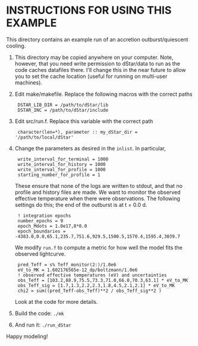 INSTRUCTIONS FOR USING THIS EXAMPLE
===================================

This directory contains an example run of an accretion outburst/quiescent cooling. 

1. This directory may be copied anywhere on your computer. Note, however, that you need write permission to dStar/data to run as the code caches datafiles there.  I'll change this in the near future to allow you to set the cache location (useful for running on multi-user machines).

2. Edit make/makefile.  Replace the following macros with the correct paths

        DSTAR_LIB_DIR = /path/to/dStar/lib
        DSTAR_INC = /path/to/dStar/include

3. Edit src/run.f.  Replace this variable with the correct path

        character(len=*), parameter :: my_dStar_dir = '/path/to/local/dStar'

4. Change the parameters as desired in the `inlist`.  In particular,
    
        write_interval_for_terminal = 1000
        write_interval_for_history = 1000
        write_interval_for_profile = 1000
        starting_number_for_profile = 1

    These ensure that none of the logs are written to stdout, and that no profile and history files are made.  We want to monitor the observed effective temperature when there were observations.  The following settings do this; the end of the outburst is at t = 0.0 d.
    
        ! integration epochs
        number_epochs = 9
        epoch_Mdots = 1.0e17,8*0.0
        epoch_boundaries = -4383.0,0.0,65.1,235.7,751.6,929.5,1500.5,1570.4,1595.4,3039.7
        
    We modify `run.f` to compute a metric for how well the model fits the observed lightcurve.
    
        pred_Teff = s% Teff_monitor(2:)/1.0e6
        eV_to_MK = 1.602176565e-12_dp/boltzmann/1.0e6
        ! observed effective temperatures (eV) and uncertainties
        obs_Teff = [103.2,88.9,75.5,73.3,71.0,66.0,70.3,63.1] * eV_to_MK
        obs_Teff_sig = [1.7,1.3,2.2,2.3,1.8,4.5,2.1,2.1] * eV_to_MK
        chi2 = sum((pred_Teff-obs_Teff)**2 / obs_Teff_sig**2 )
        
    Look at the code for more details.
    
5. Build the code: `./mk`
    
6. And run it: `./run_dStar`
    
Happy modeling!
